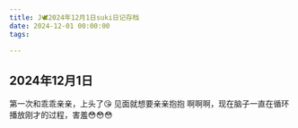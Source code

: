 ```yaml
---
title: J🕊️2024年12月1日suki日记存档
date: 2024-12-01 00:00:00
tags:

---
```


## 2024年12月1日

第一次和乖乖亲亲，上头了😘
见面就想要亲亲抱抱
啊啊啊，现在脑子一直在循环播放刚才的过程，害羞😳😳😳
